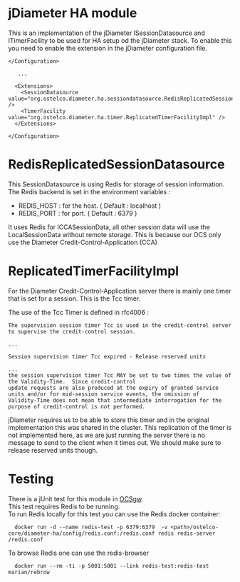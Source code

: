 jDiameter HA module
===================

This is an implementation of the jDiameter ISessionDatasource and ITimerFacility to be used for HA setup od the jDiameter
stack. To enable this you need to enable the extension in the jDiameter configuration file.

```
</Configuration>

   ...

  <Extensions>
    <SessionDatasource value="org.ostelco.diameter.ha.sessiondatasource.RedisReplicatedSessionDatasource" />
    <TimerFacility value="org.ostelco.diameter.ha.timer.ReplicatedTimerFacilityImpl" />
  </Extensions>
  
</Configuration>
```

RedisReplicatedSessionDatasource
================================

This SessionDatasource is using Redis for storage of session information. 
The Redis backend is set in the environment variables :  

* REDIS_HOST : for the host. ( Default : localhost )  
* REDIS_PORT : for port. ( Default : 6379 )


It uses Redis for ICCASessionData, all other session data will use the LocalSessionData without remote storage.
This is because our OCS only use the Diameter Credit-Control-Application (CCA)

ReplicatedTimerFacilityImpl
===========================

For the Diameter Credit-Control-Application server there is mainly one timer that is set for a session. This is the Tcc timer.

The use of the Tcc Timer is defined in rfc4006 :

```
The supervision session timer Tcc is used in the credit-control server to supervise the credit-control session.

...
   
Session supervision timer Tcc expired - Release reserved units

...
the session supervision timer Tcc MAY be set to two times the value of
the Validity-Time.  Since credit-control
update requests are also produced at the expiry of granted service
units and/or for mid-session service events, the omission of
Validity-Time does not mean that intermediate interrogation for the
purpose of credit-control is not performed.

```

jDiameter requires us to be able to store this timer and in the original implementation this was shared in the cluster.
This replication of the timer is not implemented here, as we are just running the server there is no message to send to the
client when it times out. We should make sure to release reserved units though.


Testing
=======

There is a jUnit test for this module in [OCSgw](../ocsgw/src/test/java/org/ostelco/ocsgw/OcsHATest.java).  
This test requires Redis to be running.  
To run Redis locally for this test you can use the Redis docker container:

```
  docker run -d --name redis-test -p 6379:6379  -v <path>/ostelco-core/diameter-ha/config/redis.conf:/redis.conf redis redis-server /redis.conf
```
To browse Redis one can use the redis-browser

```
  docker run --rm -ti -p 5001:5001 --link redis-test:redis-test marian/rebrow
```